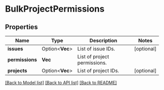 # BulkProjectPermissions

## Properties

Name | Type | Description | Notes
------------ | ------------- | ------------- | -------------
**issues** | Option<**Vec<i64>**> | List of issue IDs. | [optional]
**permissions** | **Vec<String>** | List of project permissions. | 
**projects** | Option<**Vec<i64>**> | List of project IDs. | [optional]

[[Back to Model list]](../README.md#documentation-for-models) [[Back to API list]](../README.md#documentation-for-api-endpoints) [[Back to README]](../README.md)


